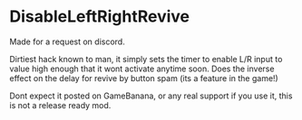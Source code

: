 # DisableLeftRightRevive

Made for a request on discord.

Dirtiest hack known to man, it simply sets the timer to enable L/R input to value high enough that it wont activate anytime soon. Does the inverse effect on the delay for revive by button spam (its a feature in the game!)

Dont expect it posted on GameBanana, or any real support if you use it, this is not a release ready mod.
